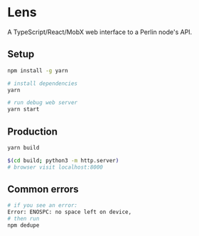 # Lens

A TypeScript/React/MobX web interface to a Perlin node's API.

## Setup

```bash
npm install -g yarn

# install dependencies
yarn

# run debug web server
yarn start
```

## Production

```bash
yarn build

$(cd build; python3 -m http.server)
# browser visit localhost:8000
```

## Common errors

```bash
# if you see an error:
Error: ENOSPC: no space left on device,
# then run
npm dedupe
```

